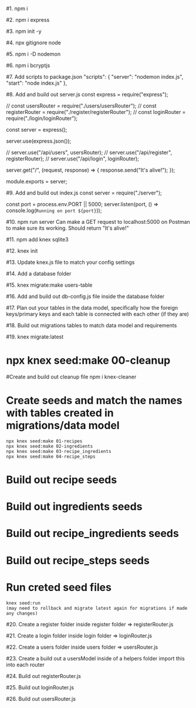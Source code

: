 #1. npm i

#2. npm i express

#3. npm init -y

<!-- gives you package.json -->

#4. npx gitignore node

#5. npm i -D nodemon

 <!-- installs nodemon as dev dependency -->

#6. npm i bcryptjs

#7. Add scripts to package.json
"scripts": {
"server": "nodemon index.js",
"start": "node index.js"
},

#8. Add and build out server.js
const express = require("express");

// const usersRouter = require("./users/usersRouter");
// const registerRouter = require("./register/registerRouter");
// const loginRouter = require("./login/loginRouter");

const server = express();

server.use(express.json());

// server.use("/api/users", usersRouter);
// server.use("/api/register", registerRouter);
// server.use("/api/login", loginRouter);

server.get("/", (request, response) => {
response.send("It's alive!");
});

module.exports = server;

#9. Add and build out index.js
const server = require("./server");

const port = process.env.PORT || 5000;
server.listen(port, () => console.log(`Running on port ${port}`));

#10. npm run server
Can make a GET request to localhost:5000 on Postman to make sure its working. Should return "It's alive!"

#11. npm add knex sqlite3

#12. knex init

 <!-- creates knexfile.js-->

#13. Update knex.js file to match your config settings

#14. Add a database folder

#15. knex migrate:make users-table

 <!-- this makes a migrations folder inside the database folder, as well as a file named users-table where you will create the table migrations inside -->

#16. Add and build out db-config.js file inside the database folder

#17. Plan out your tables in the data model, specifically how the foreign keys/primary keys and each table is connected with each other (if they are)

#18. Build out migrations tables to match data model and requirements

#19. knex migrate:latest

 <!-- will make sure migrations are up to date as well as create a recipes.db3 file
if need to make changes to migrations, knex migrate:rollback then migrate latest again to update -->

<!-- IF CREATING SEEDS - NOTE THESE STEPS WERE NOT TAKEN TO COMPLETE PROJECT MVP. These example steps were taken from a previous project -->

# npx knex seed:make 00-cleanup

#Create and build out cleanup file
npm i knex-cleaner

# Create seeds and match the names with tables created in migrations/data model

    npx knex seed:make 01-recipes
    npx knex seed:make 02-ingredients
    npx knex seed:make 03-recipe_ingredients
    npx knex seed:make 04-recipe_steps

# Build out recipe seeds <!-- Make sure the seed data aligns with what you created in migrations table and data model-->

# Build out ingredients seeds

# Build out recipe_ingredients seeds

# Build out recipe_steps seeds

# Run creted seed files

    knex seed:run
    (may need to rollback and migrate latest again for migrations if made any changes)

<!-- CREATING HELPERS AND ROUTERS -->

#20. Create a register folder
inside register folder => registerRouter.js

#21. Create a login folder
inside login folder => loginRouter.js

#22. Create a users folder
inside users folder => usersRouter.js

<!-- Note that since theres only one database migration ("users") that we will be referencing for each router, the helpers will go in one individual file. If referencing "register", "login", and "users" tables instead, would add to each respective folder (registerHelpers.js, loginHelpers.js, usersHelpers.js etc.)-->

#23. Create a build out a usersModel inside of a helpers folder
import this into each router

#24. Build out registerRouter.js

#25. Build out loginRouter.js

#26. Build out usersRouter.js
